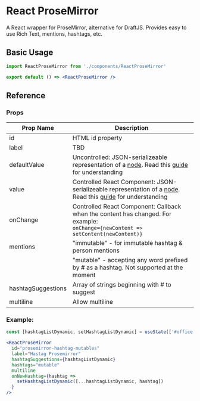 # React ProseMirror

A React wrapper for ProseMirror, alternative for DraftJS.
Provides easy to use Rich Text, mentions, hashtags, etc.

## Basic Usage

```jsx
import ReactProseMirror from './components/ReactProseMirror'

export default () => <ReactProseMirror />
```

## Reference

### Props

| Prop Name          | Description                                                                                                                                                                                           |
| ------------------ | ----------------------------------------------------------------------------------------------------------------------------------------------------------------------------------------------------- |
| id                 | HTML id property                                                                                                                                                                                      |
| label              | TBD                                                                                                                                                                                                   |
| defaultValue       | Uncontrolled: JSON-serializeable representation of a [node](https://prosemirror.net/docs/ref/#model.Node). Read this [guide](https://prosemirror.net/docs/guide/#doc) for understanding               |
| value              | Controlled React Component: JSON-serializeable representation of a [node](https://prosemirror.net/docs/ref/#model.Node). Read this [guide](https://prosemirror.net/docs/guide/#doc) for understanding |
| onChange           | Controlled React Component: Callback when the content has changed. For example: <br> `onChange={newContent => setContent(newContent)}`                                                                |  |
| mentions           | "immutable" - for immutable hashtag & person mentions                                                                                                                                                 |
|                    | "mutable" - accepting any word prefixed by # as a hashtag. Not supported at the moment                                                                                                                |
| hashtagSuggestions | Array of strings beginning with # to suggest                                                                                                                                                          |
| multiline          | Allow multiline                                                                                                                                                                                       |

### Example:

```jsx
const [hashtagListDynamic, setHashtagListDynamic] = useState(['#office', '#home'])

<ReactProseMirror
  id="prosemirror-hashtag-mutables"
  label="Hastag Prosemirror"
  hashtagSuggestions={hashtagListDynamic}
  hashtags="mutable"
  multiline
  onNewHashtag={hashtag =>
    setHashtagListDynamic([...hashtagListDynamic, hashtag])
  }
/>
```
